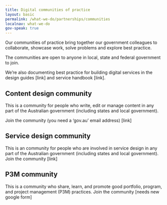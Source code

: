 ```yaml
---
title: Digital communities of practice
layout: basic
permalink: /what-we-do/partnerships/communities
localnav: what-we-do
gov-speak: true
---
```


Our communities of practice bring together our government colleagues to collaborate, showcase work, solve problems and explore best practice. 

The communities are open to anyone in local, state and federal government to join.

We’re also documenting best practice for building digital services in the design guides [link] and service handbook [link].

## Content design community

This is a community for people who write, edit or manage content in any part of the Australian government (including states and local government).

Join the community (you need a ‘gov.au’ email address) [link]

## Service design community

This is an community for people who are involved in service design in any part of the Australian government (including states and local government). 
Join the community [link]

## P3M community

This is a community who share, learn, and promote good portfolio, program, and project management (P3M) practices.
Join the community [needs new google form]
